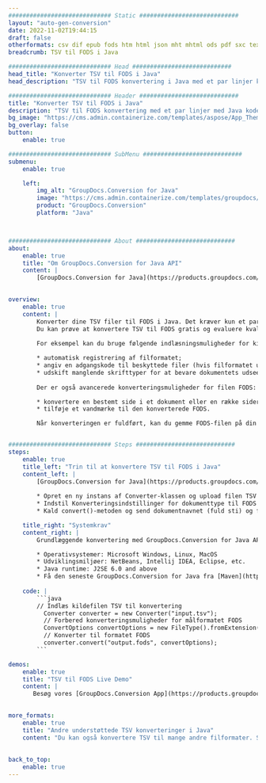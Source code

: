 ```yaml
---
############################# Static ############################
layout: "auto-gen-conversion"
date: 2022-11-02T19:44:15
draft: false
otherformats: csv dif epub fods htm html json mht mhtml ods pdf sxc tex tsv xlam xls xlsb xlsm xlsx xlt xltm xltx xml xps
breadcrumb: TSV til FODS i Java

############################# Head ############################
head_title: "Konverter TSV til FODS i Java"
head_description: "TSV til FODS konvertering i Java med et par linjer kode. Konverter over 160 filformater ved hjælp af GroupDocs dokumentkonverterings-API for Java"

############################# Header ############################
title: "Konverter TSV til FODS i Java"
description: "TSV til FODS konvertering med et par linjer med Java kode"
bg_image: "https://cms.admin.containerize.com/templates/aspose/App_Themes/V3/images/bg/header1.png"
bg_overlay: false
button:
    enable: true

############################# SubMenu ############################
submenu:
    enable: true

    left:
        img_alt: "GroupDocs.Conversion for Java"
        image: "https://cms.admin.containerize.com/templates/groupdocs/images/product-logos/90x90-noborder/groupdocs-conversion-java.png"
        product: "GroupDocs.Conversion"
        platform: "Java"



############################# About ############################
about:
    enable: true
    title: "Om GroupDocs.Conversion for Java API"
    content: |
        [GroupDocs.Conversion for Java](https://products.groupdocs.com/conversion/java/) er en avanceret filformatkonverterings-API til konvertering mellem populære billed- og dokumentformater såsom Microsoft Office, OpenDocument, PDF, HTML, e-mail, CAD. og meget mere med blot et par linjer kode. Den native API registrerer automatisk formaterne af de originale dokumenter og tilbyder mange muligheder for at tilpasse de konverterede dokumenter. Sammen med funktionen til at udtrække information fra et dokument, understøtter den også caching af konverteringsresultaterne til den lokale disk som standard. Enhver form for cachelagring kan dog understøttes ved at implementere de passende grænseflader - Amazon S3, Dropbox, Google Drive, Windows Azure, Reddis eller andre.
    

overview:
    enable: true
    content: |
        Konverter dine TSV filer til FODS i Java. Det kræver kun et par linjer med Java kode på enhver platform efter eget valg, såsom Windows, Linux, macOS.
        Du kan prøve at konvertere TSV til FODS gratis og evaluere kvaliteten af ​​konverteringsresultaterne. Sammen med simple filkonverteringsscripts kan du prøve mere sofistikerede muligheder for at indlæse TSV-kildefilen og gemme FODS-outputtet. 
        
        For eksempel kan du bruge følgende indlæsningsmuligheder for kilden TSV:

        * automatisk registrering af filformatet;
        * angiv en adgangskode til beskyttede filer (hvis filformatet understøtter det);
        * udskift manglende skrifttyper for at bevare dokumentets udseende.
        
        Der er også avancerede konverteringsmuligheder for filen FODS:

        * konvertere en bestemt side i et dokument eller en række sider;
        * tilføje et vandmærke til den konverterede FODS.

        Når konverteringen er fuldført, kan du gemme FODS-filen på din lokale filsti eller på et tredjepartslager såsom FTP, Amazon S3, Google Drive, Dropbox osv. Bemærk venligst - for at konvertere TSV til FODS, behøver du ikke installere yderligere software, såsom MS Office, Open Office, Adobe Acrobat Reader osv.


############################# Steps ############################
steps:
    enable: true
    title_left: "Trin til at konvertere TSV til FODS i Java"
    content_left: |
        [GroupDocs.Conversion for Java](https://products.groupdocs.com/conversion/java/) giver udviklere mulighed for nemt at konvertere TSV fil til FODS med et par linjer kode.
        
        * Opret en ny instans af Converter-klassen og upload filen TSV med den fulde sti
        * Indstil Konverteringsindstillinger for dokumenttype til FODS
        * Kald convert()-metoden og send dokumentnavnet (fuld sti) og formatet (FODS) som en parameter

    title_right: "Systemkrav"
    content_right: |
        Grundlæggende konvertering med GroupDocs.Conversion for Java API kan udføres med blot et par linjer kode. Vores API'er understøttes på alle større platforme og operativsystemer. Før du udfører koden nedenfor, skal du sørge for, at du har følgende forudsætninger installeret på dit system.

        * Operativsystemer: Microsoft Windows, Linux, MacOS
        * Udviklingsmiljøer: NetBeans, Intellij IDEA, Eclipse, etc.
        * Java runtime: J2SE 6.0 and above
        * Få den seneste GroupDocs.Conversion for Java fra [Maven](https://repository.groupdocs.com/webapp/#/artifacts/browse/tree/General/repo/com/groupdocs/groupdocs-conversion)
         
    code: |
        ```java    
        // Indlæs kildefilen TSV til konvertering
          Converter converter = new Converter("input.tsv");
          // Forbered konverteringsmuligheder for målformatet FODS
          ConvertOptions convertOptions = new FileType().fromExtension("fods").getConvertOptions();
          // Konverter til formatet FODS
          converter.convert("output.fods", convertOptions);
        ```

demos:
    enable: true
    title: "TSV til FODS Live Demo"
    content: |
       Besøg vores [GroupDocs.Conversion App](https://products.groupdocs.app/conversion/family) websted, og prøv TSV til FODS konvertering nu. Den gratis demo har følgende fordele
          

more_formats:
    enable: true
    title: "Andre understøttede TSV konverteringer i Java"
    content: "Du kan også konvertere TSV til mange andre filformater. Se venligst listen nedenfor."
       
       
back_to_top:
    enable: true
---
```

